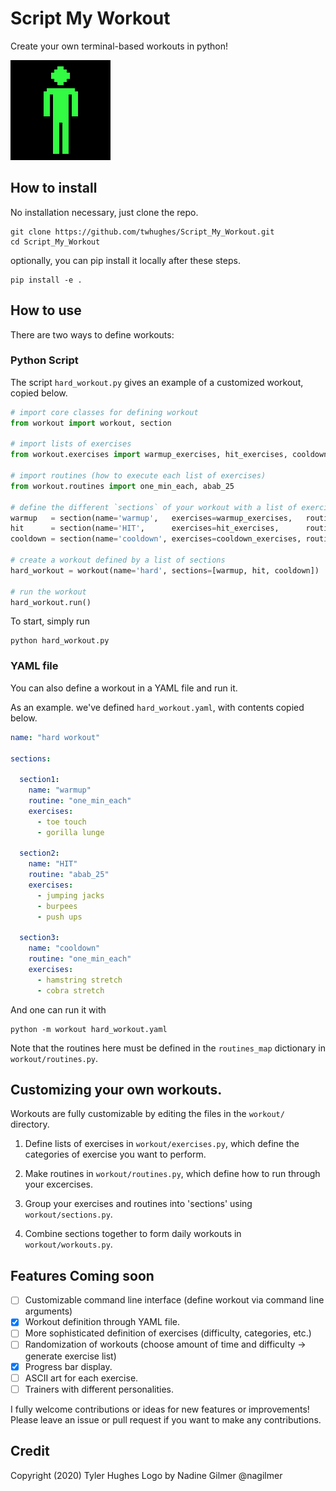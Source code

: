 # Script My Workout

Create your own terminal-based workouts in python!

![](img/jumping-jack-160.gif)

## How to install

No installation necessary, just clone the repo.

    git clone https://github.com/twhughes/Script_My_Workout.git
    cd Script_My_Workout

optionally, you can pip install it locally after these steps.

    pip install -e .

## How to use

There are two ways to define workouts:

### Python Script

The script `hard_workout.py` gives an example of a customized workout, copied below.

```python
# import core classes for defining workout
from workout import workout, section

# import lists of exercises
from workout.exercises import warmup_exercises, hit_exercises, cooldown_exercises

# import routines (how to execute each list of exercises)
from workout.routines import one_min_each, abab_25

# define the different `sections` of your workout with a list of exercises and a routine for running them
warmup   = section(name='warmup',   exercises=warmup_exercises,   routine=one_min_each)
hit      = section(name='HIT',      exercises=hit_exercises,      routine=abab_25)
cooldown = section(name='cooldown', exercises=cooldown_exercises, routine=one_min_each)

# create a workout defined by a list of sections
hard_workout = workout(name='hard', sections=[warmup, hit, cooldown])

# run the workout
hard_workout.run()
```

To start, simply run

    python hard_workout.py

### YAML file

You can also define a workout in a YAML file and run it.

As an example. we've defined `hard_workout.yaml`, with contents copied below.

```yaml
name: "hard workout"

sections:

  section1:
    name: "warmup"
    routine: "one_min_each"
    exercises:
      - toe touch
      - gorilla lunge

  section2:
    name: "HIT"
    routine: "abab_25"
    exercises:
      - jumping jacks
      - burpees
      - push ups

  section3:
    name: "cooldown"
    routine: "one_min_each"
    exercises:
      - hamstring stretch
      - cobra stretch
```

And one can run it with

    python -m workout hard_workout.yaml

Note that the routines here must be defined in the `routines_map` dictionary in `workout/routines.py`.

## Customizing your own workouts.

Workouts are fully customizable by editing the files in the `workout/` directory.

1.  Define lists of exercises in `workout/exercises.py`, which define the categories of exercise you want to perform.

2.  Make routines in `workout/routines.py`, which define how to run through your excercises.

3.  Group your exercises and routines into 'sections' using `workout/sections.py`.

4.  Combine sections together to form daily workouts in `workout/workouts.py`.

## Features Coming soon

- [ ] Customizable command line interface (define workout via command line arguments)
- [x] Workout definition through YAML file.
- [ ] More sophisticated definition of exercises (difficulty, categories, etc.)
- [ ] Randomization of workouts (choose amount of time and difficulty -> generate exercise list)
- [x] Progress bar display.
- [ ] ASCII art for each exercise.
- [ ] Trainers with different personalities.

I fully welcome contributions or ideas for new features or improvements!  Please leave an issue or pull request if you want to make any contributions.

## Credit

Copyright (2020) Tyler Hughes
Logo by Nadine Gilmer @nagilmer


